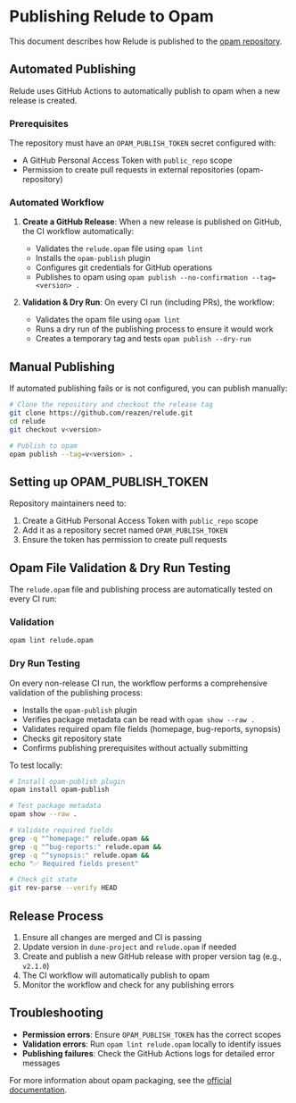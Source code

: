 # Publishing Relude to Opam

This document describes how Relude is published to the [opam repository](https://opam.ocaml.org/).

## Automated Publishing

Relude uses GitHub Actions to automatically publish to opam when a new release is created.

### Prerequisites

The repository must have an `OPAM_PUBLISH_TOKEN` secret configured with:
- A GitHub Personal Access Token with `public_repo` scope
- Permission to create pull requests in external repositories (opam-repository)

### Automated Workflow

1. **Create a GitHub Release**: When a new release is published on GitHub, the CI workflow automatically:
   - Validates the `relude.opam` file using `opam lint`
   - Installs the `opam-publish` plugin
   - Configures git credentials for GitHub operations
   - Publishes to opam using `opam publish --no-confirmation --tag=<version> .`

2. **Validation & Dry Run**: On every CI run (including PRs), the workflow:
   - Validates the opam file using `opam lint`
   - Runs a dry run of the publishing process to ensure it would work
   - Creates a temporary tag and tests `opam publish --dry-run`

## Manual Publishing

If automated publishing fails or is not configured, you can publish manually:

```bash
# Clone the repository and checkout the release tag
git clone https://github.com/reazen/relude.git
cd relude
git checkout v<version>

# Publish to opam
opam publish --tag=v<version> .
```

## Setting up OPAM_PUBLISH_TOKEN

Repository maintainers need to:

1. Create a GitHub Personal Access Token with `public_repo` scope
2. Add it as a repository secret named `OPAM_PUBLISH_TOKEN`
3. Ensure the token has permission to create pull requests

## Opam File Validation & Dry Run Testing

The `relude.opam` file and publishing process are automatically tested on every CI run:

### Validation
```bash
opam lint relude.opam
```

### Dry Run Testing
On every non-release CI run, the workflow performs a comprehensive validation of the publishing process:
- Installs the `opam-publish` plugin
- Verifies package metadata can be read with `opam show --raw .`
- Validates required opam file fields (homepage, bug-reports, synopsis)
- Checks git repository state
- Confirms publishing prerequisites without actually submitting

To test locally:
```bash
# Install opam-publish plugin
opam install opam-publish

# Test package metadata
opam show --raw .

# Validate required fields
grep -q "^homepage:" relude.opam && 
grep -q "^bug-reports:" relude.opam && 
grep -q "^synopsis:" relude.opam && 
echo "✅ Required fields present"

# Check git state
git rev-parse --verify HEAD
```

## Release Process

1. Ensure all changes are merged and CI is passing
2. Update version in `dune-project` and `relude.opam` if needed
3. Create and publish a new GitHub release with proper version tag (e.g., `v2.1.0`)
4. The CI workflow will automatically publish to opam
5. Monitor the workflow and check for any publishing errors

## Troubleshooting

- **Permission errors**: Ensure `OPAM_PUBLISH_TOKEN` has the correct scopes
- **Validation errors**: Run `opam lint relude.opam` locally to identify issues
- **Publishing failures**: Check the GitHub Actions logs for detailed error messages

For more information about opam packaging, see the [official documentation](https://opam.ocaml.org/doc/Packaging.html).